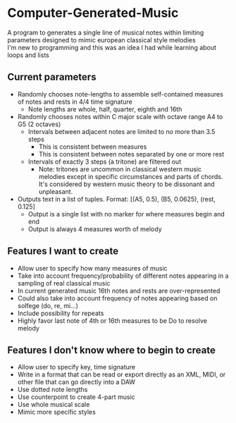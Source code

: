 # Computer-Generated-Music
A program to generates a single line of musical notes within limiting parameters designed to mimic european classical style melodies  
I'm new to programming and this was an idea I had while learning about loops and lists  

## Current parameters  
+ Randomly chooses note-lengths to assemble self-contained measures of notes and rests in 4/4 time signature
  - Note lengths are whole, half, quarter, eighth and 16th
+ Randomly chooses notes within C major scale with octave range A4 to G5 (2 octaves)
  - Intervals between adjacent notes are limited to no more than 3.5 steps
    - This is consistent between measures
    - This is consistent between notes separated by one or more rest
  - Intervals of exactly 3 steps (a tritone) are filtered out
    - Note: tritones are uncommon in classical western music melodies except in specific circumstances and parts of chords. It's considered by western music theory to be dissonant and unpleasant. 
+ Outputs text in a list of tuples. Format: [(A5, 0.5), (B5, 0.0625), (rest, 0.125]
  - Output is a single list with no marker for where measures begin and end
  - Output is always 4 measures worth of melody

## Features I want to create
+ Allow user to specify how many measures of music
+ Take into account frequency/probability of different notes appearing in a sampling of real classical music
+ In current generated music 16th notes and rests are over-represented
+ Could also take into account frequency of notes appearing based on solfege (do, re, mi...)
+ Include possibility for repeats
+ Highly favor last note of 4th or 16th measures to be Do to resolve melody

## Features I don't know where to begin to create
+ Allow user to specify key, time signature
+ Write in a format that can be read or export directly as an XML, MIDI, or other file that can go directly into a DAW
+ Use dotted note lengths  
+ Use counterpoint to create 4-part music
+ Use whole musical scale
+ Mimic more specific styles
